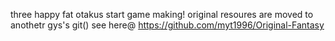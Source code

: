 three happy fat otakus start game making!
original resoures are moved to anothetr gys's git()
see here@
https://github.com/myt1996/Original-Fantasy
